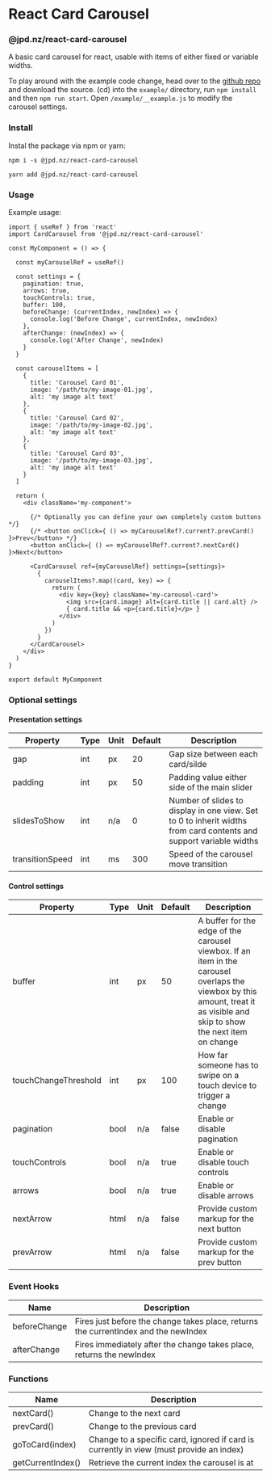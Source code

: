 # React Card Carousel
### @jpd.nz/react-card-carousel

A basic card carousel for react, usable with items of either fixed or variable widths.

To play around with the example code change, head over to the [github repo](https://github.com/prowsejeremy/react-card-carousel) and download the source. (cd) into the `example/` directory, run `npm install` and then `npm run start`. Open `/example/__example.js` to modify the carousel settings.

### Install

Instal the package via npm or yarn:

```
npm i -s @jpd.nz/react-card-carousel
```

```
yarn add @jpd.nz/react-card-carousel
```


### Usage

Example usage:

```
import { useRef } from 'react'
import CardCarousel from '@jpd.nz/react-card-carousel'

const MyComponent = () => {

  const myCarouselRef = useRef()

  const settings = {
    pagination: true,
    arrows: true,
    touchControls: true,
    buffer: 100,
    beforeChange: (currentIndex, newIndex) => {
      console.log('Before Change', currentIndex, newIndex)
    },
    afterChange: (newIndex) => {
      console.log('After Change', newIndex)
    }
  }

  const carouselItems = [
    {
      title: 'Carousel Card 01',
      image: '/path/to/my-image-01.jpg',
      alt: 'my image alt text'
    },
    {
      title: 'Carousel Card 02',
      image: '/path/to/my-image-02.jpg',
      alt: 'my image alt text'
    },
    {
      title: 'Carousel Card 03',
      image: '/path/to/my-image-03.jpg',
      alt: 'my image alt text'
    }
  ]

  return (
    <div className='my-component'>

      {/* Optionally you can define your own completely custom buttons */}
      {/* <button onClick={ () => myCarouselRef?.current?.prevCard() }>Prev</button> */}
      <button onClick={ () => myCarouselRef?.current?.nextCard() }>Next</button>

      <CardCarousel ref={myCarouselRef} settings={settings}>
        {
          carouselItems?.map((card, key) => {
            return (
              <div key={key} className='my-carousel-card'>
                <img src={card.image} alt={card.title || card.alt} />
                { card.title && <p>{card.title}</p> }
              </div>
            )
          })
        }
      </CardCarousel>
    </div>
  )
}

export default MyComponent
```


### Optional settings

#### Presentation settings

| Property | Type | Unit | Default | Description                           |
| -------- | ---- | ---- | ------- | ------------------------------------- |
| gap | int | px | 20 | Gap size between each card/silde |
| padding | int | px | 50 | Padding value either side of the main slider |
| slidesToShow | int | n/a | 0 | Number of slides to display in one view. Set to 0 to inherit widths from card contents and support variable widths |
| transitionSpeed | int | ms | 300 | Speed of the carousel move transition |


#### Control settings

| Property | Type | Unit | Default | Description                           |
| -------- | ---- | ---- | ------- | ------------------------------------- |
| buffer | int | px | 50 | A buffer for the edge of the carousel viewbox. If an item in the carousel overlaps the viewbox by this amount, treat it as visible and skip to show the next item on change |
| touchChangeThreshold | int | px | 100 | How far someone has to swipe on a touch device to trigger a change |
| pagination | bool | n/a | false | Enable or disable pagination |
| touchControls | bool | n/a | true | Enable or disable touch controls |
| arrows | bool | n/a | true | Enable or disable arrows |
| nextArrow | html | n/a | false | Provide custom markup for the next button |
| prevArrow | html | n/a | false | Provide custom markup for the prev button |


### Event Hooks

| Name | Description |
| ---- | ----------- |
| beforeChange | Fires just before the change takes place, returns the currentIndex and the newIndex |
| afterChange | Fires immediately after the change takes place, returns the newIndex |


### Functions

| Name | Description |
| ---- | ----------- |
| nextCard() | Change to the next card |
| prevCard() | Change to the previous card |
| goToCard(index) | Change to a specific card, ignored if card is currently in view (must provide an index) |
| getCurrentIndex() | Retrieve the current index the carousel is at |